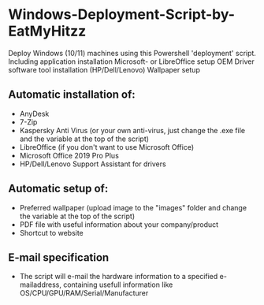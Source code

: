 # Windows-Deployment-Script-by-EatMyHitzz
Deploy Windows (10/11) machines using this Powershell 'deployment' script.
Including application installation
Microsoft- or LibreOffice setup 
OEM Driver software tool installation (HP/Dell/Lenovo)
Wallpaper setup

## Automatic installation of:
- AnyDesk
- 7-Zip
- Kaspersky Anti Virus (or your own anti-virus, just change the .exe file and the variable at the top of the script)
- LibreOffice (if you don't want to use Microsoft Office)
- Microsoft Office 2019 Pro Plus
- HP/Dell/Lenovo Support Assistant for drivers 


## Automatic setup of:
- Preferred  wallpaper (upload image to the "images" folder and change the variable at the top of the script)
- PDF file with useful information about your company/product
- Shortcut to website 

## E-mail specification
- The script will e-mail the hardware information to a specified e-mailaddress, containing usefull information like OS/CPU/GPU/RAM/Serial/Manufacturer
